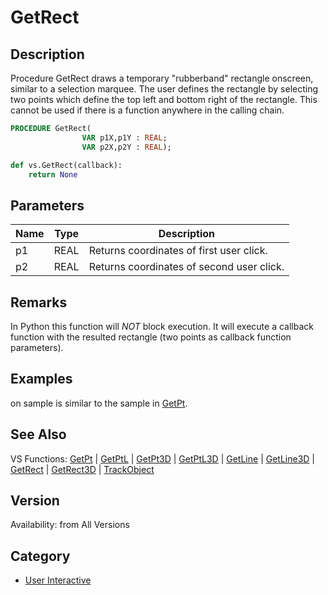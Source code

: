 # GetRect

## Description
Procedure GetRect draws a temporary &quot;rubberband&quot; rectangle onscreen, similar to a selection marquee. The user defines the rectangle by selecting two points which define the top left and bottom right of the rectangle. This cannot be used if there is a function anywhere in the calling chain.

```pascal
PROCEDURE GetRect(
				VAR p1X,p1Y : REAL;
				VAR p2X,p2Y : REAL);
```

```python
def vs.GetRect(callback):
    return None
```

## Parameters
|Name|Type|Description|
|---|---|---|
|p1|REAL|Returns coordinates of first user click.|
|p2|REAL|Returns coordinates of second user click.|

## Remarks
In Python this function will _NOT_ block execution. It will execute a callback function with the resulted rectangle (two points as callback function parameters).

## Examples
on sample is similar to the sample in [GetPt](GetPt.md).

## See Also
VS Functions:
[GetPt](GetPt.md) |
[GetPtL](GetPtL.md) |
[GetPt3D](GetPt3D.md) |
[GetPtL3D](GetPtL3D.md) |
[GetLine](GetLine.md) |
[GetLine3D](GetLine3D.md) |
[GetRect](GetRect.md) |
[GetRect3D](GetRect3D.md) |
[TrackObject](TrackObject.md)

## Version
Availability: from All Versions

## Category
* [User Interactive](../Categories/User%20Interactive.md)
